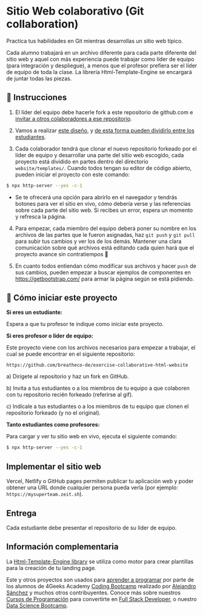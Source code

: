 # Sitio Web colaborativo (Git collaboration)

Practica tus habilidades en Git mientras desarrollas un sitio web típico.

Cada alumno trabajará en un archivo diferente para cada parte diferente del sitio web y aquel con más experiencia puede trabajar como líder de equipo (para integración y despliegue), a menos que el profesor prefiera ser el líder de equipo de toda la clase. La librería Html-Template-Engine se encargará de juntar todas las piezas.


## 📝 Instrucciones

1. El líder del equipo debe hacerle fork a este repositorio de github.com e [invitar a otros colaboradores a ese repositorio](https://github.com/breatheco-de/exercise-git-collabration/blob/master/iOBmU5zYqA.gif).

2. Vamos a realizar [este diseño](https://github.com/breatheco-de/exercise-collaborative-html-website/blob/master/website/designs/thumb.jpg), y [de esta forma pueden dividirlo entre los estudiantes](https://github.com/breatheco-de/exercise-collaborative-html-website/blob/master/website/designs/guide.jpg?raw=true).

3. Cada colaborador tendrá que clonar el nuevo repositorio forkeado por el líder de equipo y desarrollar una parte del sitio web escogido, cada proyecto está dividido en partes dentro del directorio `website/templates/`. Cuando todos tengan su editor de código abierto, pueden iniciar el proyecto con este comando:

```bash
$ npx http-server --yes -c-1
```

+ Se te ofrecerá una opción para abrirlo en el navegador y tendrás botones para ver el sitio en vivo, cómo debería verse y las referencias sobre cada parte del sitio web. Si recibes un error, espera un momento y refresca la página.

4. Para empezar, cada miembro del equipo deberá poner su nombre en los archivos de las partes que le fueron asignadas, haz `git push` y `git pull` para subir tus cambios y ver los de los demás. Mantener una clara comunicación sobre qué archivos está editando cada quien hará que el proyecto avance sin contratiempos 🙂

5. En cuanto todos entiendan cómo modificar sus archivos y hacer `push` de sus cambios, pueden empezar a buscar ejemplos de componentes en https://getbootstrap.com/ para armar la página según se está pidiendo.

## 🌱 Cómo iniciar este proyecto

**Si eres un estudiante:**

Espera a que tu profesor te indique como iniciar este proyecto.

**Si eres profesor o líder de equipo:**

Este proyecto viene con los archivos necesarios para empezar a trabajar, el cual se puede encontrar en el siguiente repositorio:

```text
https://github.com/breatheco-de/exercise-collaborative-html-website
```

a) Dirígete al repositorio y haz un fork en GitHub.

b) Invita a tus estudiantes o a los miembros de tu equipo a que colaboren con tu repositorio recién forkeado (referirse al gif).

c) Indícale a tus estudiantes o a los miembros de tu equipo que clonen el repositorio forkeado (y no el original).

**Tanto estudiantes como profesores:**

Para cargar y ver tu sitio web en vivo, ejecuta el siguiente comando:

```bash
$ npx http-server --yes -c-1
```

## Implementar el sitio web

Vercel, Netlify o GitHub pages permiten publicar tu aplicación web y poder obtener una URL donde cualquier persona pueda verla (por ejemplo: `https://mysuperteam.zeit.sh`).

## Entrega

Cada estudiante debe presentar el repositorio de su líder de equipo.

## Información complementaria
La [Html-Template-Engine library](https://github.com/alesanchezr/html-template-engine) se utiliza como motor para crear plantillas para la creación de tu landing page.

Este y otros proyectos son usados para [aprender a programar](https://4geeksacademy.com/es/aprender-a-programar/aprender-a-programar-desde-cero) por parte de los alumnos de 4Geeks Academy [Coding Bootcamp](https://4geeksacademy.com/us/coding-bootcamp) realizado por [Alejandro Sánchez](https://twitter.com/alesanchezr) y muchos otros contribuyentes. Conoce más sobre nuestros [Cursos de Programación](https://4geeksacademy.com/es/curso-de-programacion-desde-cero?lang=es) para convertirte en [Full Stack Developer](https://4geeksacademy.com/es/coding-bootcamps/desarrollador-full-stack/?lang=es), o nuestro [Data Science Bootcamp](https://4geeksacademy.com/es/coding-bootcamps/curso-datascience-machine-learning).
